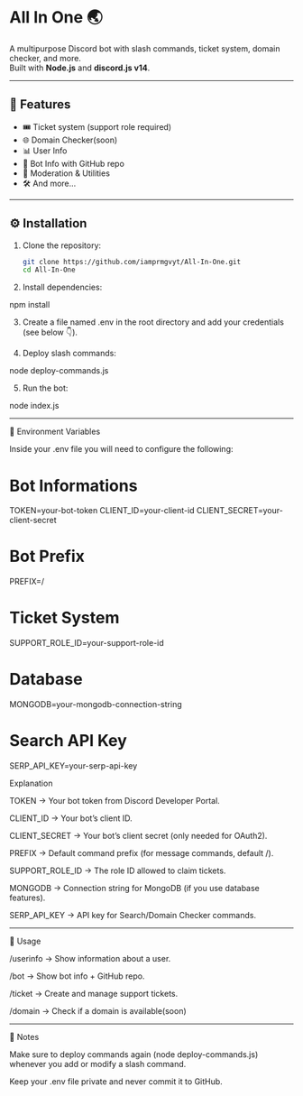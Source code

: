 # All In One 🌏

A multipurpose Discord bot with slash commands, ticket system, domain checker, and more.  
Built with **Node.js** and **discord.js v14**.

---

## 📌 Features
- 🎟 Ticket system (support role required)
- 🌐 Domain Checker(soon)
- 📊 User Info
- 🤖 Bot Info with GitHub repo
- 🔧 Moderation & Utilities
- 🛠 And more...

---

## ⚙️ Installation

1. Clone the repository:
   ```bash
   git clone https://github.com/iamprmgvyt/All-In-One.git
   cd All-In-One

2. Install dependencies:

npm install


3. Create a file named .env in the root directory and add your credentials (see below 👇).


4. Deploy slash commands:

node deploy-commands.js


5. Run the bot:

node index.js




---

🔑 Environment Variables

Inside your .env file you will need to configure the following:

# Bot Informations
TOKEN=your-bot-token
CLIENT_ID=your-client-id
CLIENT_SECRET=your-client-secret

# Bot Prefix
PREFIX=/

# Ticket System
SUPPORT_ROLE_ID=your-support-role-id

# Database
MONGODB=your-mongodb-connection-string

# Search API Key
SERP_API_KEY=your-serp-api-key

Explanation

TOKEN → Your bot token from Discord Developer Portal.

CLIENT_ID → Your bot’s client ID.

CLIENT_SECRET → Your bot’s client secret (only needed for OAuth2).

PREFIX → Default command prefix (for message commands, default /).

SUPPORT_ROLE_ID → The role ID allowed to claim tickets.

MONGODB → Connection string for MongoDB (if you use database features).

SERP_API_KEY → API key for Search/Domain Checker commands.



---

🚀 Usage

/userinfo → Show information about a user.

/bot → Show bot info + GitHub repo.

/ticket → Create and manage support tickets.

/domain → Check if a domain is available(soon)



---

📝 Notes

Make sure to deploy commands again (node deploy-commands.js) whenever you add or modify a slash command.

Keep your .env file private and never commit it to GitHub.
